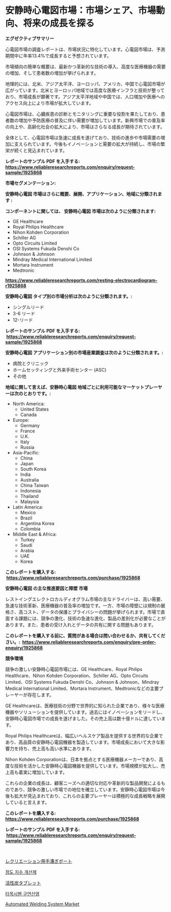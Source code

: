 <p><h1>安静時心電図市場：市場シェア、市場動向、将来の成長を探る</h1></p><p><strong>エグゼクティブサマリー</strong></p>
<p><p>心電図市場の調査レポートは、市場状況に特化しています。心電図市場は、予測期間中に年率13.4%で成長すると予想されています。</p><p>市場傾向の簡単な概要は、最新かつ革新的な技術の導入、高度な医療機器の需要の増加、そして患者数の増加が挙げられます。</p><p>地理的には、北米、アジア太平洋、ヨーロッパ、アメリカ、中国で心電図市場が広がっています。北米とヨーロッパ地域では高度な医療インフラと技術が整っており、市場成長が顕著です。アジア太平洋地域や中国では、人口増加や医療へのアクセス向上により市場が拡大しています。</p><p>心電図市場は、心臓疾患の診断とモニタリングに重要な役割を果たしており、患者数の増加や予防医療の普及に伴い需要が増加しています。新興市場での普及率の向上や、高齢化社会の拡大により、市場はさらなる成長が期待されています。</p><p>全体として、心電図市場は急速に成長を遂げており、技術の進歩や市場需要の増加に支えられています。今後もイノベーションと需要の拡大が持続し、市場の繁栄が続くと見込まれています。</p></p>
<p><strong>レポートのサンプル PDF を入手する: <a href="https://www.reliableresearchreports.com/enquiry/request-sample/1925868">https://www.reliableresearchreports.com/enquiry/request-sample/1925868</a></strong></p>
<p><strong>市場セグメンテーション:</strong></p>
<p><strong> 安静時心電図 市場はさらに概要、展開、アプリケーション、地域に分類されます :</strong></p>
<p><strong>コンポーネントに関しては、 安静時心電図 市場は次のように分類されます: &nbsp;</strong></p>
<p><ul><li>GE Healthcare</li><li>Royal Philips Healthcare</li><li>Nihon Kohden Corporation</li><li>Schiller AG</li><li>Opto Circuits Limited</li><li>OSI Systems Fukuda Denshi Co</li><li>Johnson & Johnson</li><li>Mindray Medical International Limited</li><li>Mortara Instrument</li><li>Medtronic</li></ul></p>
<p><strong><a href="https://www.reliableresearchreports.com/resting-electrocardiogram-r1925868">https://www.reliableresearchreports.com/resting-electrocardiogram-r1925868</a></strong></p>
<p><strong> 安静時心電図 タイプ別の市場分析は次のように分類されます。:</strong></p>
<p><ul><li>シングルリード</li><li>3-6 リード</li><li>12-リード</li></ul></p>
<p><strong>レポートのサンプル PDF を入手する: &nbsp;<a href="https://www.reliableresearchreports.com/enquiry/request-sample/1925868">https://www.reliableresearchreports.com/enquiry/request-sample/1925868</a></strong></p>
<p><strong> 安静時心電図 アプリケーション別の市場産業調査は次のように分類されます。:</strong></p>
<p><ul><li>病院とクリニック</li><li>ホームセッティングと外来手術センター (ASC)</li><li>その他</li></ul></p>
<p><strong>地域に関して言えば、安静時心電図 地域ごとに利用可能なマーケットプレーヤーは次のとおりです。:</strong></p>
<p><ul>
    <li>
        North America:
        <ul>
            <li>United States</li>
            <li>Canada</li>
        </ul>
    </li>
    <li>
        Europe:
        <ul>
            <li>Germany</li>
            <li>France</li>
            <li>U.K.</li>
            <li>Italy</li>
            <li>Russia</li>
        </ul>
    </li>
    <li>
        Asia-Pacific:
        <ul>
            <li>China</li>
            <li>Japan</li>
            <li>South Korea</li>
            <li>India</li>
            <li>Australia</li>
            <li>China Taiwan</li>
            <li>Indonesia</li>
            <li>Thailand</li>
            <li>Malaysia</li>
        </ul>
    </li>
    <li>
        Latin America:
        <ul>
            <li>Mexico</li>
            <li>Brazil</li>
            <li>Argentina Korea</li>
            <li>Colombia</li>
        </ul>
    </li>
    <li>
        Middle East & Africa:
        <ul>
            <li>Turkey</li>
            <li>Saudi</li>
            <li>Arabia</li>
            <li>UAE</li>
            <li>Korea</li>
        </ul>
    </li>
    </ul></p>
<p><strong>このレポートを購入する: &nbsp;<a href="https://www.reliableresearchreports.com/purchase/1925868">https://www.reliableresearchreports.com/purchase/1925868</a></strong></p>
<p><strong>安静時心電図 の主な推進要因と障壁 市場</strong></p>
<p><p>レストイングエレクトロカルディオグラム市場の主なドライバーは、高い需要、急速な技術革新、医療機器の普及率の増加です。一方、市場の障壁には規制の厳格さ、高コスト、データの保護とプライバシーの問題が挙げられます。市場で直面する課題には、競争の激化、技術の急速な進化、製品の差別化が必要なことがあります。また、患者の受け入れとデータの共有に関する問題もあります。</p></p>
<p><strong>このレポートを購入する前に、質問がある場合は問い合わせるか、共有してください。:&nbsp; <a href="https://www.reliableresearchreports.com/enquiry/pre-order-enquiry/1925868">https://www.reliableresearchreports.com/enquiry/pre-order-enquiry/1925868</a></strong></p>
<p><strong>競争環境</strong></p>
<p><p>競争の激しい安静時心電図市場には、GE Healthcare、Royal Philips Healthcare、Nihon Kohden Corporation、Schiller AG、Opto Circuits Limited、OSI Systems Fukuda Denshi Co、Johnson & Johnson、Mindray Medical International Limited、Mortara Instrument、Medtronicなどの主要プレーヤーが存在します。</p><p>GE Healthcareは、医療技術の分野で世界的に知られた企業であり、様々な医療機器やソリューションを提供しています。過去にはイノベーションをリードし、安静時心電図市場での成長を遂げました。その売上高は数十億ドルに達しています。</p><p>Royal Philips Healthcareは、幅広いヘルスケア製品を提供する世界的な企業であり、高品質の安静時心電図機器を製造しています。市場成長において大きな影響力を持ち、売上高も高い水準にあります。</p><p>Nihon Kohden Corporationは、日本を拠点とする医療機器メーカーであり、高度な技術を活かした安静時心電図機器を提供しています。市場規模が拡大し、売上高も着実に増加しています。</p><p>これらの企業の成長は、顧客ニーズへの適切な対応や革新的な製品開発によるものであり、競争の激しい市場での地位を確立しています。安静時心電図市場は今後も拡大が見込まれており、これらの主要プレーヤーは積極的な成長戦略を展開していると言えます。</p></p>
<p><strong>このレポートを購入する: &nbsp; <a href="https://www.reliableresearchreports.com/purchase/1925868">https://www.reliableresearchreports.com/purchase/1925868</a></strong></p>
<p><strong>レポートのサンプル PDF を入手する: &nbsp;<a href="https://www.reliableresearchreports.com/enquiry/request-sample/1925868">https://www.reliableresearchreports.com/enquiry/request-sample/1925868</a></strong><strong></strong></p>
<p>&nbsp;</p>
<p><p><a href="https://github.com/ReyesKohler20231/Market-Research-Report-List-1/blob/main/569450333107.md">レクリエーション用手漕ぎボート</a></p><p><a href="https://medium.com/@jackieshlerin9805/%EC%A0%90%EB%8F%84-%EC%A7%80%EC%88%98-%EA%B0%9C%EC%84%A0%EC%A0%9C-%EC%8B%9C%EC%9E%A5-%EB%B3%B4%EA%B3%A0%EC%84%9C%EB%8A%94-%EC%9D%B4-%EC%8B%9C%EC%9E%A5%EC%9D%98-%EC%B5%9C%EC%8B%A0-%ED%8A%B8%EB%A0%8C%EB%93%9C%EC%99%80-%EC%84%B1%EC%9E%A5-%EA%B8%B0%ED%9A%8C%EB%A5%BC-%EB%B0%9D%ED%98%80%EB%83%85%EB%8B%88%EB%8B%A4-5192400db85d">점도 지수 개선제</a></p><p><a href="https://medium.com/@shawnsmihv6/%E6%B4%BB%E6%80%A7%E7%82%AD%E3%82%BF%E3%83%96%E3%83%AC%E3%83%83%E3%83%88%E3%81%AE%E5%B8%82%E5%A0%B4%E3%82%B7%E3%82%A7%E3%82%A2%E3%81%AE%E9%80%B2%E5%8C%96%E3%81%A8%E5%B8%82%E5%A0%B4%E6%88%90%E9%95%B7%E3%83%88%E3%83%AC%E3%83%B3%E3%83%892024%E5%B9%B4%E3%81%8B%E3%82%892031%E5%B9%B4%E3%81%BE%E3%81%A7-6615e9f77779">活性炭タブレット</a></p><p><a href="https://medium.com/@wiltonbrakus2022/%ED%83%80%EB%AA%A8%EC%8B%9C%ED%8E%9C-%EC%8B%9C%ED%8A%B8%EB%A5%B4%EC%82%B0%EC%97%BC-%EC%8B%9C%EC%9E%A5-%EA%B7%9C%EB%AA%A8-cagr-%ED%8A%B8%EB%A0%8C%EB%93%9C-2024-2030-be4341da6740">타목시펜 구연산염</a></p><p><a href="https://github.com/vimar16th/Market-Research-Report-List-4/blob/main/automated-welding-system-market.md">Automated Welding System Market</a></p></p>